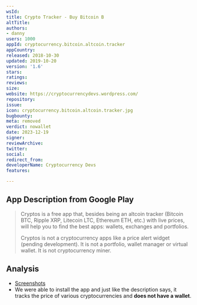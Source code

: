 ```yaml
---
wsId: 
title: Crypto Tracker - Buy Bitcoin B
altTitle: 
authors:
- danny
users: 1000
appId: cryptocurrency.bitcoin.altcoin.tracker
appCountry: 
released: 2018-10-30
updated: 2019-10-20
version: '1.6'
stars: 
ratings: 
reviews: 
size: 
website: https://cryptocurrencydevs.wordpress.com/
repository: 
issue: 
icon: cryptocurrency.bitcoin.altcoin.tracker.jpg
bugbounty: 
meta: removed
verdict: nowallet
date: 2023-12-19
signer: 
reviewArchive: 
twitter: 
social: 
redirect_from: 
developerName: Cryptocurrency Devs
features: 

---
```


## App Description from Google Play 

> Cryptos is a free app that, besides being an altcoin tracker (Bitcoin BTC, Ripple XRP, Litecoin LTC, Ethereum ETH, etc.) with live prices, will help you to find the best apps: wallets, exchanges and portfolios.
>
> Cryptos is not a cryptocurrency apps like a price alert widget (pending development). It is not a portfolio, wallet manager or virtual wallet. It is not cryptocurrency miner.

## Analysis 

- [Screenshots](https://twitter.com/BitcoinWalletz/status/1668107730299793409)
- We were able to install the app and just like the description says, it tracks the price of various cryptocurrencies and **does not have a wallet**.